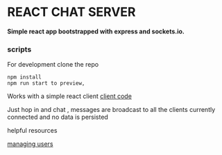 # REACT CHAT SERVER

**Simple react app bootstrapped with express and sockets.io.**

### scripts

For development clone the repo
```
npm install
npm run start to preview,
```

Works with a simple react client [client code](https://github.com/tigawanna/sockets-client)

Just hop in and chat , messages are broadcast to all the clients currently connected and no data is persisted 

helpful resources

[managing users](https://www.geeksforgeeks.org/how-to-manage-users-in-socket-io-in-node-js/)
